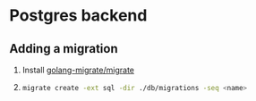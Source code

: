# Postgres backend

## Adding a migration

1. Install [golang-migrate/migrate](https://www.github.com/golang-migrate/migrate)
1. ```bash
   migrate create -ext sql -dir ./db/migrations -seq <name>
   ```